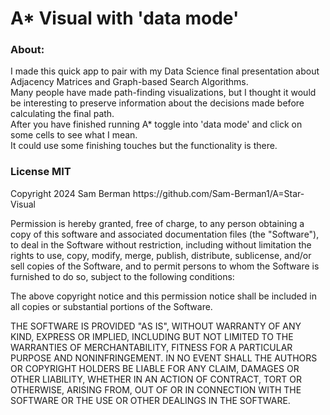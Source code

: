 <h1>A* Visual with 'data mode'</h1>
<h3> About: </h3>
<p> 
I made this quick app to pair with my Data Science final presentation about Adjacency Matrices and Graph-based Search Algorithms.
<br>Many people have made path-finding visualizations, but I thought it would be interesting to preserve information about the decisions made before calculating the final path.
<br>After you have finished running A* toggle into 'data mode' and click on some cells to see what I mean.
<br>It could use some finishing touches but the functionality is there.

</p>
<h3> License MIT </h3>
<p>Copyright 2024 Sam Berman https://github.com/Sam-Berman1/A=Star-Visual

Permission is hereby granted, free of charge, to any person obtaining a copy of this software and associated documentation files (the "Software"), to deal in the Software without restriction, including without limitation the rights to use, copy, modify, merge, publish, distribute, sublicense, and/or sell copies of the Software, and to permit persons to whom the Software is furnished to do so, subject to the following conditions:

The above copyright notice and this permission notice shall be included in all copies or substantial portions of the Software.

THE SOFTWARE IS PROVIDED "AS IS", WITHOUT WARRANTY OF ANY KIND, EXPRESS OR IMPLIED, INCLUDING BUT NOT LIMITED TO THE WARRANTIES OF MERCHANTABILITY, FITNESS FOR A PARTICULAR PURPOSE AND NONINFRINGEMENT. IN NO EVENT SHALL THE AUTHORS OR COPYRIGHT HOLDERS BE LIABLE FOR ANY CLAIM, DAMAGES OR OTHER LIABILITY, WHETHER IN AN ACTION OF CONTRACT, TORT OR OTHERWISE, ARISING FROM, OUT OF OR IN CONNECTION WITH THE SOFTWARE OR THE USE OR OTHER DEALINGS IN THE SOFTWARE.</p>

